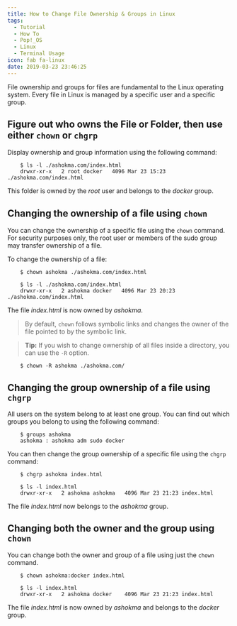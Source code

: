 ```yaml
---
title: How to Change File Ownership & Groups in Linux
tags:
  - Tutorial
  - How To
  - Pop!_OS
  - Linux
  - Terminal Usage
icon: fab fa-linux
date: 2019-03-23 23:46:25
---
```



File ownership and groups for files are fundamental to the Linux operating system. Every file in Linux is managed by a specific user and a specific group.

## Figure out who owns the File or Folder, then use either `chown` or `chgrp`

Display ownership and group information using the following command:

```
    $ ls -l ./ashokma.com/index.html
    drwxr-xr-x   2 root docker   4096 Mar 23 15:23 ./ashokma.com/index.html
```

This folder is owned by the *root* user and belongs to the *docker* group.

## Changing the ownership of a file using `chown`

You can change the ownership of a specific file using the `chown` command. For security purposes only, the root user or members of the sudo group may transfer ownership of a file.

To change the ownership of a file:

```
    $ chown ashokma ./ashokma.com/index.html
    
    $ ls -l ./ashokma.com/index.html
    drwxr-xr-x   2 ashokma docker   4096 Mar 23 20:23 ./ashokma.com/index.html
```

The file *index.html* is now owned by *ashokma*. 

> By default, `chown` follows symbolic links and changes the owner of the file pointed to by the symbolic link. 

> **Tip:** If you wish to change ownership of all files inside a directory, you can use the `-R` option.

```
    $ chown -R ashokma ./ashokma.com/
```

## Changing the group ownership of a file using `chgrp`

All users on the system belong to at least one group. You can find out which groups you belong to using the following command:

```
    $ groups ashokma
    ashokma : ashokma adm sudo docker
```

You can then change the group ownership of a specific file using the `chgrp` command:

```
    $ chgrp ashokma index.html

    $ ls -l index.html
    drwxr-xr-x   2 ashokma ashokma   4096 Mar 23 21:23 index.html
```
The file *index.html* now belongs to the *ashokma* group.

## Changing both the owner and the group using `chown`

You can change both the owner and group of a file using just the `chown` command.

```
    $ chown ashokma:docker index.html
    
    $ ls -l index.html
    drwxr-xr-x   2 ashokma docker    4096 Mar 23 21:23 index.html
```

The file *index.html* is now owned by *ashokma* and belongs to the *docker* group.
